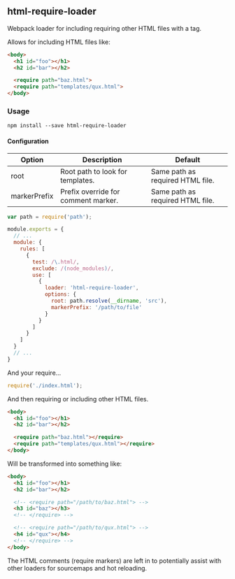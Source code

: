 ## html-require-loader

Webpack loader for including requiring other HTML files with a <require> tag.

Allows for including HTML files like:

```html
<body>
  <h1 id="foo"></h1>
  <h2 id="bar"></h2>

  <require path="baz.html">
  <require path="templates/qux.html">
</body>
```

### Usage

```
npm install --save html-require-loader
```

#### Configuration

| Option         | Description                         | Default                          |
|----------------|-------------------------------------|----------------------------------|
| root           | Root path to look for templates.    | Same path as required HTML file. |
| markerPrefix   | Prefix override for comment marker. | Same path as required HTML file. |

```js
var path = require('path');

module.exports = {
  // ...
  module: {
    rules: [
      {
        test: /\.html/,
        exclude: /(node_modules)/,
        use: [
          {
            loader: 'html-require-loader',
            options: {
              root: path.resolve(__dirname, 'src'),
              markerPrefix: '/path/to/file'
            }
          }
        ]
      }
    ]
  }
  // ...
}
```

And your require...

```js
require('./index.html');
```

And then requiring or including other HTML files.

```html
<body>
  <h1 id="foo"></h1>
  <h2 id="bar"></h2>

  <require path="baz.html"></require>
  <require path="templates/qux.html"></require>
</body>
```

Will be transformed into something like:

```html
<body>
  <h1 id="foo"></h1>
  <h2 id="bar"></h2>

  <!-- <require path="/path/to/baz.html"> -->
  <h3 id="baz"></h3>
  <!-- </require> -->

  <!-- <require path="/path/to/qux.html"> -->
  <h4 id="qux"></h4>
  <!-- </require> -->
</body>
```

The HTML comments (require markers) are left in to potentially assist with
other loaders for sourcemaps and hot reloading.

